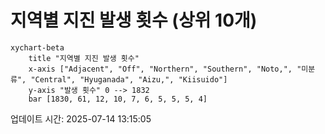 # 지역별 지진 발생 횟수 (상위 10개)

```mermaid
xychart-beta
    title "지역별 지진 발생 횟수"
    x-axis ["Adjacent", "Off", "Northern", "Southern", "Noto,", "미분류", "Central", "Hyuganada", "Aizu,", "Kiisuido"]
    y-axis "발생 횟수" 0 --> 1832
    bar [1830, 61, 12, 10, 7, 6, 5, 5, 5, 4]
```

업데이트 시간: 2025-07-14 13:15:05
